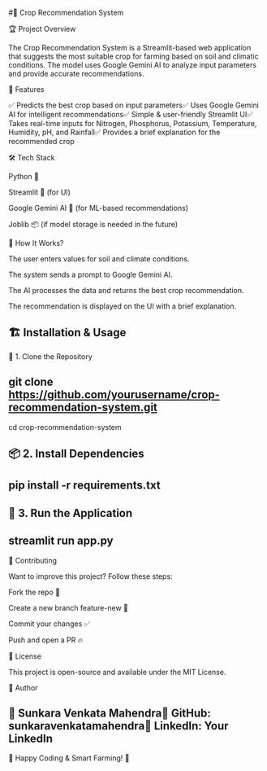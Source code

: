 #🌾 Crop Recommendation System

🏆 Project Overview

The Crop Recommendation System is a Streamlit-based web application that suggests the most suitable crop for farming based on soil and climatic conditions. The model uses Google Gemini AI to analyze input parameters and provide accurate recommendations.

🚀 Features

✅ Predicts the best crop based on input parameters✅ Uses Google Gemini AI for intelligent recommendations✅ Simple & user-friendly Streamlit UI✅ Takes real-time inputs for Nitrogen, Phosphorus, Potassium, Temperature, Humidity, pH, and Rainfall✅ Provides a brief explanation for the recommended crop

🛠 Tech Stack

Python 🐍

Streamlit 🎨 (for UI)

Google Gemini AI 🤖 (for ML-based recommendations)

Joblib 📦 (if model storage is needed in the future)

🎯 How It Works?

The user enters values for soil and climate conditions.

The system sends a prompt to Google Gemini AI.

The AI processes the data and returns the best crop recommendation.

The recommendation is displayed on the UI with a brief explanation.




## 🏗 Installation & Usage

🔧 1. Clone the Repository
## git clone https://github.com/yourusername/crop-recommendation-system.git
cd crop-recommendation-system

## 📦 2. Install Dependencies
## pip install -r requirements.txt

## 🚀 3. Run the Application
## streamlit run app.py



🤝 Contributing

Want to improve this project? Follow these steps:

Fork the repo 🍴

Create a new branch feature-new 🚀

Commit your changes ✅

Push and open a PR 🔥


📜 License

This project is open-source and available under the MIT License.


🎯 Author

## 👤 Sunkara Venkata Mahendra📌 GitHub: sunkaravenkatamahendra📌 LinkedIn: Your LinkedIn

🌱 Happy Coding & Smart Farming! 🚜
